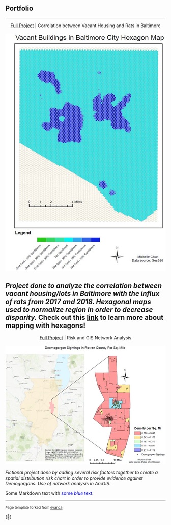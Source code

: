 ## Portfolio
---
<p align="center">
<a href="pdf/lab5part1a-merged.pdf">Full Project</a> | Correlation between Vacant Housing and Rats in Baltimore
<br><br>
<img src="images/ya2.JPG"/>
<br>
  
*Project done to analyze the correlation between vacant housing/lots in Baltimore with the influx of rats from 2017 and 2018. Hexagonal maps used to normalize region in order to decrease disparity.* 
Check out this [link](https://www.esri.com/about/newsroom/insider/thematic-mapping-with-hexagons/ "Thematic Mapping") to learn more about mapping with hexagons!
<br>
----------
<p align="center">
<a href="pdf/practical2_pt1-merged.pdf">Full Project</a> | Risk and GIS Network Analysis
<br><br>
<img src="images/practical.JPG"/>
<br>
  
*Fictional project done by adding several risk factors together to create a spatial distribution risk chart in order to provide evidence against Demogorgans. Use of network analysis in ArcGIS.*
<br>

Some Markdown text with <span style="color:blue">some *blue* text</span>.

---
<p style="font-size:11px">Page template forked from <a href="https://github.com/evanca/quick-portfolio">evanca</a></p>
<!-- Remove above link if you don't want to attibute -->

(&#x1F34E;)
